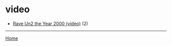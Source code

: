 # video

  * [Rave Un2 the Year 2000 (video)](./video/rave-un2-the-year-2000/) (2)

----

[Home](../)
